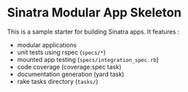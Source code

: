 # Sinatra Modular App Skeleton

This is a sample starter for building Sinatra apps.
It features :

- modular applications
- unit tests using rspec (`specs/*`)
- mounted app testing (`specs/integration_spec.rb`)
- code coverage (coverage:spec task)
- documentation generation (yard task)
- rake tasks directory (`tasks/`)




